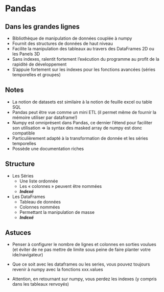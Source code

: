# Pandas



## Dans les grandes lignes

* Bibliothèque de manipulation de données couplée à numpy
* Fournit des structures de données de haut niveau
* Facilite la manipulation des tableaux au travers des DataFrames 2D ou les Panels 3D
* Sans indexes, ralentit fortement l’exécution du programme au profit de la rapidité de développement
* S’appuie fortement sur les indexes pour les fonctions avancées (séries temporelles et groupes)

## Notes

* La notion de datasets est similaire à la notion de feuille excel ou table SQL
* Pandas peut être vue comme un mini ETL (il permet même de fournir la mémoire utiliser par dataframe!)
* Numpy est omniprésent dans Pandas, ce dernier l’étend pour faciliter son utilisation => la syntax des masked array de numpy est donc compatible
* Particulièrement adapté à la transformation de donnée et les séries temporelles
* Possède une documentation riches 

## Structure

* Les Séries
  - Une liste ordonnée
  - Les « colonnes » peuvent être nommées
  - ___Indexé___
* Les DataFrames
  - Tableau de données
  - Colonnes nommées
  - Permettant la manipulation de masse
  - ___Indexé___


## Astuces

* Penser à configurer le nombre de lignes et colonnes en sorties voulues (et éviter de ne pas mettre de limite  sous peine de faire planter votre ide/navigateur)

* Que ce soit avec les dataframes ou les series, vous pouvez toujours revenir à numpy avec la fonctions xxx.values
* Attention, en retournant sur numpy, vous perdez les indexes (y compris dans les tableaux renvoyés)
